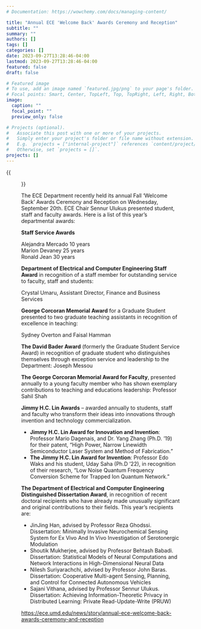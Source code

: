 ```yaml
---
# Documentation: https://wowchemy.com/docs/managing-content/

title: "Annual ECE 'Welcome Back' Awards Ceremony and Reception"
subtitle: ""
summary: ""
authors: []
tags: []
categories: []
date: 2023-09-27T13:28:46-04:00
lastmod: 2023-09-27T13:28:46-04:00
featured: false
draft: false

# Featured image
# To use, add an image named `featured.jpg/png` to your page's folder.
# Focal points: Smart, Center, TopLeft, Top, TopRight, Left, Right, BottomLeft, Bottom, BottomRight.
image:
  caption: ""
  focal_point: ""
  preview_only: false

# Projects (optional).
#   Associate this post with one or more of your projects.
#   Simply enter your project's folder or file name without extension.
#   E.g. `projects = ["internal-project"]` references `content/project/deep-learning/index.md`.
#   Otherwise, set `projects = []`.
projects: []
---
```


{{<figure src="article15720.large.jpg">}}

The ECE Department recently held its annual Fall ‘Welcome Back’ Awards Ceremony and Reception on Wednesday, September 20th.  ECE Chair Sennur Ulukus presented student, staff and faculty awards.  Here is a list of this year’s departmental awards:

**Staff Service Awards**

Alejandra Mercado         10 years  
Marion Devaney             25 years  
Ronald Jean                   30 years



**Department of Electrical and Computer Engineering Staff Award** in recognition of a staff member for outstanding service to faculty, staff and students:

Crystal Umaru, Assistant Director, Finance and Business Services

**George Corcoran Memorial Award** for a Graduate Student presented to two graduate teaching assistants in recognition of excellence in teaching:

Sydney Overton and Faisal Hamman

**The David Bader Award** (formerly the Graduate Student Service Award) in recognition of graduate student who distinguishes themselves through exception service and leadership to the Department: Joseph Messou

**The George Corcoran Memorial Award for Faculty**, presented annually to a young faculty member who has shown exemplary contributions to teaching and educations leadership: Professor Sahil Shah

**Jimmy H.C. Lin Awards** – awarded annually to students, staff and faculty who transform their ideas into innovations through invention and technology commercialization.

* **Jimmy H.C. Lin Award for Innovation and Invention**:  Professor Mario Dagenais, and Dr. Yang Zhang (Ph.D. ’19) for their patent, “High Power, Narrow Linewidth Semiconductor Laser System and Method of Fabrication.” 
* **The Jimmy H.C. Lin Award for Invention**: Professor Edo Waks and his student, Uday Saha (Ph.D ’22), in recognition of their research, “Low Noise Quantum Frequency Conversion Scheme for Trapped Ion Quantum Network.”

**The Department of Electrical and Computer Engineering Distinguished Dissertation Award**, in recognition of recent doctoral recipients who have already made unusually significant and original contributions to their fields.  This year’s recipients are:

* JinJing Han, advised by Professor Reza Ghodssi. Dissertation: Minimally Invasive Neurochemical Sensing System for Ex Vivo And In Vivo Investigation of Serotonergic Modulation
* Shoutik Mukherjee, advised by Professor Behtash Babadi. Dissertation: Statistical Models of Neural Computations and Network Interactions in High-Dimensional Neural Data
* Nilesh Suriyarachchi, advised by Professor John Baras. Dissertation: Cooperative Multi-agent Sensing, Planning, and Control for Connected Autonomous Vehicles
* Sajani Vithana, advised by Professor Sennur Ulukus. Dissertation: Achieving Information-Theoretic Privacy in Distributed Learning: Private Read-Update-Write (PRUW)

https://ece.umd.edu/news/story/annual-ece-welcome-back-awards-ceremony-and-reception
